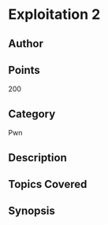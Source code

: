 # Exploitation 2
## Author

## Points
200
## Category
Pwn
## Description

## Topics Covered

## Synopsis


